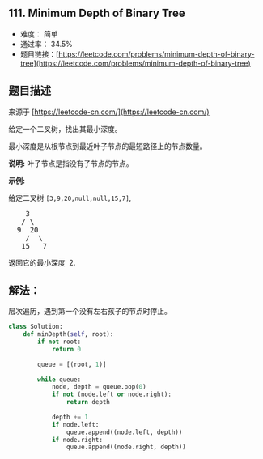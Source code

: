 ## 111. Minimum Depth of Binary Tree

- 难度： 简单
- 通过率： 34.5%
- 题目链接：[https://leetcode.com/problems/minimum-depth-of-binary-tree](https://leetcode.com/problems/minimum-depth-of-binary-tree)


## 题目描述

来源于 [https://leetcode-cn.com/](https://leetcode-cn.com/)

<p>给定一个二叉树，找出其最小深度。</p>

<p>最小深度是从根节点到最近叶子节点的最短路径上的节点数量。</p>

<p><strong>说明:</strong>&nbsp;叶子节点是指没有子节点的节点。</p>

<p><strong>示例:</strong></p>

<p>给定二叉树&nbsp;<code>[3,9,20,null,null,15,7]</code>,</p>

<pre>    3
   / \
  9  20
    /  \
   15   7</pre>

<p>返回它的最小深度 &nbsp;2.</p>


## 解法：

层次遍历，遇到第一个没有左右孩子的节点时停止。

```python
class Solution:
    def minDepth(self, root):
        if not root:
            return 0
        
        queue = [(root, 1)]
        
        while queue:
            node, depth = queue.pop(0)
            if not (node.left or node.right):
                return depth
            
            depth += 1
            if node.left:
                queue.append((node.left, depth))
            if node.right:
                queue.append((node.right, depth))
```